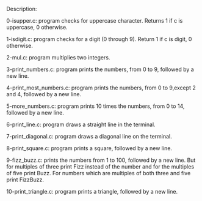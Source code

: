 Description:

0-isupper.c: program checks for uppercase character. Returns 1 if c is uppercase, 0 otherwise.

1-isdigit.c: program checks for a digit (0 through 9). Return 1 if c is digit, 0 otherwise.

2-mul.c: program multiplies two integers.

3-print_numbers.c: program prints the numbers, from 0 to 9, followed by a new line.

4-print_most_numbers.c: program prints the numbers, from 0 to 9,except 2 and 4, followed by a new line.

5-more_numbers.c: program prints 10 times the numbers, from 0 to 14, followed by a new line.

6-print_line.c: program draws a straight line in the terminal.

7-print_diagonal.c: program draws a diagonal line on the terminal.

8-print_square.c: program prints a square, followed by a new line.

9-fizz_buzz.c: prints the numbers from 1 to 100, followed by a new line. But for multiples of three print Fizz instead of the number and for the multiples of five print Buzz. For numbers which are multiples of both three and five print FizzBuzz.

10-print_triangle.c: program prints a triangle, followed by a new line.

